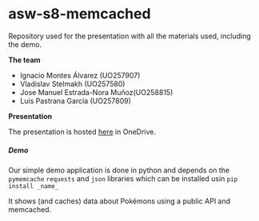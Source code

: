 # asw-s8-memcached
Repository used for the presentation with all the materials used, including the demo.

**The team**

* Ignacio Montes Álvarez (UO257907)
* Vladislav Stelmakh (UO257580)
* Jose Manuel Estrada-Nora Muñoz(UO258815)
* Luis Pastrana García (UO257809)

**Presentation**

The presentation is hosted [here](https://unioviedo-my.sharepoint.com/:p:/g/personal/uo257907_uniovi_es/EQhroUl2Nb1EsvMxzXpx95oBA6fPjZEWafUFZFZnB9Aq1w?e=xAJVa1) in OneDrive.

##### Demo

Our simple demo application is done in python and depends on the `pymemcache`  `requests` and `json`  libraries which can be installed usin `pip install _name_` 

It shows (and caches) data about Pokémons using a public API and memcached. 



